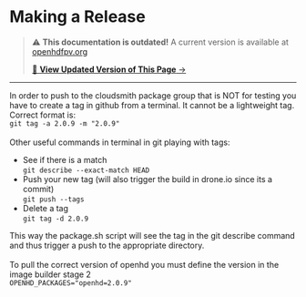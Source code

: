 # Making a Release

<!-- LEGACY DOCUMENTATION NOTICE -->
> ⚠️ **This documentation is outdated!** A current version is available at [openhdfpv.org](https://openhdfpv.org)
> 
> [📖 **View Updated Version of This Page** →](https://openhdfpv.org)

---


In order to push to the cloudsmith package group that is NOT for testing you have to create a tag in github from a terminal. It cannot be a lightweight tag. Correct format is:\
`git tag -a 2.0.9 -m "2.0.9"`\
\
Other useful commands in terminal in git playing with tags:

* See if there is a match\
  `git describe --exact-match HEAD`
* Push your new tag (will also trigger the build in drone.io since its a commit)\
  `git push --tags`
* Delete a tag\
  `git tag -d 2.0.9`

This way the package.sh script will see the tag in the git describe command and thus trigger a push to the appropriate directory.\
\
To pull the correct version of openhd you must define the version in the image builder stage 2\
`OPENHD_PACKAGES="openhd=2.0.9"`
